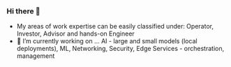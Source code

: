### Hi there 👋

- My areas of work expertise can be easily classified under: Operator, Investor, Advisor and hands-on Engineer
- 🔭 I’m currently working on ... AI - large and small models (local deployments), ML, Networking, Security, Edge Services - orchestration, management

<!--
**shivarammysore/shivarammysore** is a ✨ _special_ ✨ repository because its `README.md` (this file) appears on your GitHub profile.

Here are some ideas to get you started:

- 🔭 I’m currently working on ...
- 🌱 I’m currently learning ...
- 👯 I’m looking to collaborate on ...
- 🤔 I’m looking for help with ...
- 💬 Ask me about ...
- 📫 How to reach me: ...
- 😄 Pronouns: ...
- ⚡ Fun fact: ...
-->
